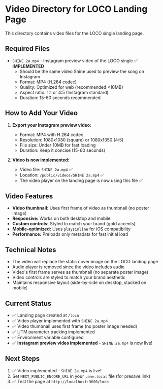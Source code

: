 # Video Directory for LOCO Landing Page

This directory contains video files for the LOCO single landing page.

## Required Files

- `SHINE 2a.mp4` - Instagram preview video of the LOCO single ✅ **IMPLEMENTED**
  - Should be the same video Shine used to preview the song on Instagram
  - Format: MP4 (H.264 codec)
  - Quality: Optimized for web (recommended <10MB)
  - Aspect ratio: 1:1 or 4:5 (Instagram standard)
  - Duration: 15-60 seconds recommended

## How to Add Your Video

1. **Export your Instagram preview video:**
   - Format: MP4 with H.264 codec
   - Resolution: 1080x1080 (square) or 1080x1350 (4:5)
   - File size: Under 10MB for fast loading
   - Duration: Keep it concise (15-60 seconds)

2. **Video is now implemented:**
   - Video file: `SHINE 2a.mp4` ✅
   - Location: `/public/videos/SHINE 2a.mp4` ✅
   - The video player on the landing page is now using this file ✅

## Video Features

- **Video thumbnail:** Uses first frame of video as thumbnail (no poster image)
- **Responsive:** Works on both desktop and mobile
- **Custom controls:** Styled to match your brand (gold accents)
- **Mobile-optimized:** Uses `playsinline` for iOS compatibility
- **Performance:** Preloads only metadata for fast initial load

## Technical Notes

- The video will replace the static cover image on the LOCO landing page
- Audio player is removed since the video includes audio
- Video's first frame serves as thumbnail (no separate poster image)
- Video controls are styled to match your brand aesthetic
- Maintains responsive layout (side-by-side on desktop, stacked on mobile)

## Current Status
- ✅ Landing page created at `/loco`
- ✅ Video player implemented with `SHINE 2a.mp4`
- ✅ Video thumbnail uses first frame (no poster image needed)
- ✅ UTM parameter tracking implemented
- ✅ Environment variable configured
- ✅ **Instagram preview video implemented** - `SHINE 2a.mp4` is now live!

## Next Steps
1. ✅ Video implemented - `SHINE 2a.mp4` is live!
2. Set `NEXT_PUBLIC_ENCORE_URL` in your `.env.local` file (for presave link)
3. ✅ Test the page at `http://localhost:3000/loco`
